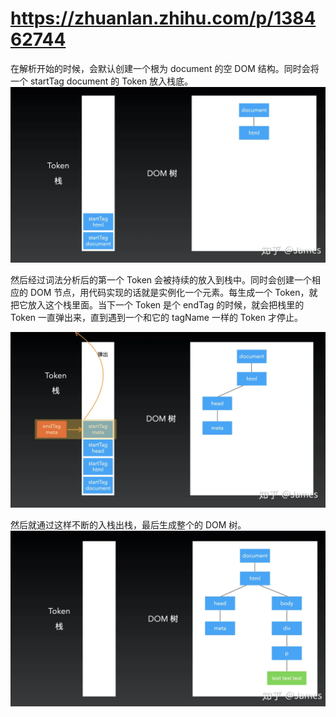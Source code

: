 # https://zhuanlan.zhihu.com/p/138462744


在解析开始的时候，会默认创建一个根为 document 的空 DOM 结构。同时会将一个 startTag document 的 Token 放入栈底。
![''](../image/css4.png)

然后经过词法分析后的第一个 Token 会被持续的放入到栈中。同时会创建一个相应的 DOM 节点，用代码实现的话就是实例化一个元素。每生成一个 Token，就把它放入这个栈里面。当下一个 Token 是个 endTag 的时候，就会把栈里的 Token 一直弹出来，直到遇到一个和它的 tagName 一样的 Token 才停止。

![''](../image/css5.png)

然后就通过这样不断的入栈出栈，最后生成整个的 DOM 树。
![''](../image/css6.png)

